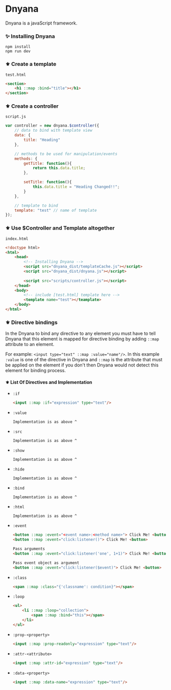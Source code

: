 # Dnyana
Dnyana is a javaScript framework.

### ✨ Installing Dnyana
```
npm install
npm run dev
```

### ⚜️ Create a template
`test.html`
```html
<section>
    <h1 ::map :bind="title"></h1>
</section>
```

### ⚜️ Create a controller
`script.js`
```javascript
var controller = new dnyana.$controller({
    // data to bind with template view
    data: {
        title: "Heading"
    },

    // methods to be used for manipulation/events
    methods: {
        getTitle: function(){
            return this.data.title;
        },

        setTitle: function(){
            this.data.title = "Heading Changed!!";
        }
    },

    // template to bind
    template: "test" // name of template
});
```
### ⚜️ Use $Controller and Template altogether
`index.html`
```html
<!doctype html>
<html>
    <head>
        <!-- Installing Dnyana -->
        <script src="dnyana_dist/templateCache.js"></script>
        <script src="dnyana_dist/dnyana.js"></script>
        
        <script src="scripts/controller.js"></script>
    </head>
    <body>
        <!-- include [test.html] template here -->
        <template name="test"></teamplate>
    </body>
</html>
```
### ⚜️ Directive bindings
In the Dnyana to bind any directive to any element you must have to tell Dnyana that this element is mapped for directive binding by adding `::map` attribute to an element.

For example: `<input type="text" ::map :value="name"/>`. In this example `:value` is one of the directive in Dnyana and `::map` is the attribute that must be applied on the element if you don't then Dnyana would not detect this element for binding process.

#### ⚜️ List Of Directives and Implementation

- `:if`

    ```html
    <input ::map :if="expression" type="text"/>
    ```
- `:value`
    ```
    Implementation is as above ^
    ```
- `:src`
    ```
    Implementation is as above ^
    ```
- `:show`
    ```
    Implementation is as above ^
    ```
- `:hide`
    ```
    Implementation is as above ^
    ```
- `:bind`
    ```
    Implementation is as above ^
    ```
- `:html`
    ```
    Implementation is as above ^
    ```
- `:event`
    ```html
    <button ::map :event="<event name>:<method name>"> Click Me! <button>
    <button ::map :event="click:listener()"> Click Me! <button>
    
    Pass arguments
    <button ::map :event="click:listener('one', 1+1)"> Click Me! <button>
    
    Pass event object as argument
    <button ::map :event="click:listener($event)"> Click Me! <button>
    ```
- `:class`
    ```html
    <span ::map :class="{'classname': condition}"></span>
    ```
- `:loop`
    ```html
    <ul>
        <li ::map :loop="collection">
            <span ::map :bind="this"></span>
        </li>
    </ul>
    ```
- `:prop-<property>`
    ```html
    <input ::map :prop-readonly="expression" type="text"/>
    ```
- `:attr-<attribute>`
    ```html
    <input ::map :attr-id="expression" type="text"/>
    ```
- `:data-<property>`
    ```html
    <input ::map :data-name="expression" type="text"/>
    ```
